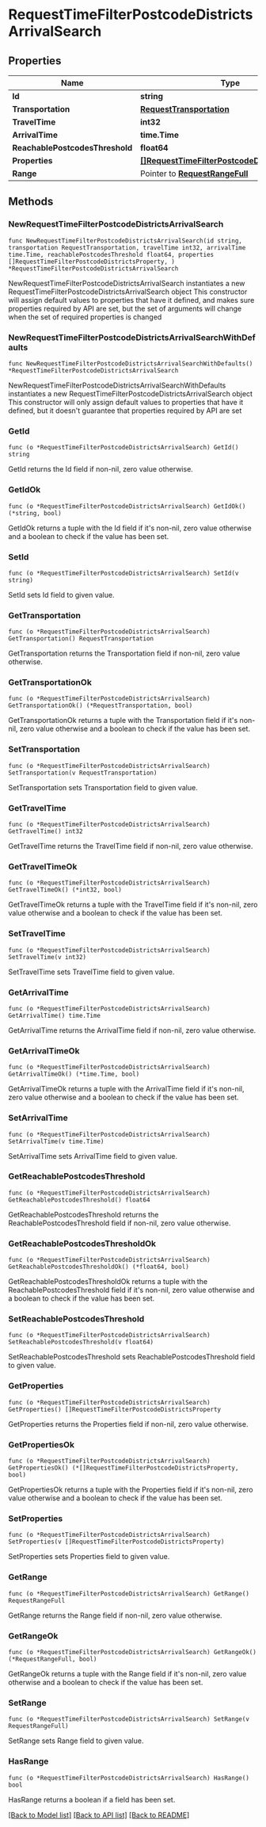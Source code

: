 # RequestTimeFilterPostcodeDistrictsArrivalSearch

## Properties

Name | Type | Description | Notes
------------ | ------------- | ------------- | -------------
**Id** | **string** |  | 
**Transportation** | [**RequestTransportation**](RequestTransportation.md) |  | 
**TravelTime** | **int32** |  | 
**ArrivalTime** | **time.Time** |  | 
**ReachablePostcodesThreshold** | **float64** |  | 
**Properties** | [**[]RequestTimeFilterPostcodeDistrictsProperty**](RequestTimeFilterPostcodeDistrictsProperty.md) |  | 
**Range** | Pointer to [**RequestRangeFull**](RequestRangeFull.md) |  | [optional] 

## Methods

### NewRequestTimeFilterPostcodeDistrictsArrivalSearch

`func NewRequestTimeFilterPostcodeDistrictsArrivalSearch(id string, transportation RequestTransportation, travelTime int32, arrivalTime time.Time, reachablePostcodesThreshold float64, properties []RequestTimeFilterPostcodeDistrictsProperty, ) *RequestTimeFilterPostcodeDistrictsArrivalSearch`

NewRequestTimeFilterPostcodeDistrictsArrivalSearch instantiates a new RequestTimeFilterPostcodeDistrictsArrivalSearch object
This constructor will assign default values to properties that have it defined,
and makes sure properties required by API are set, but the set of arguments
will change when the set of required properties is changed

### NewRequestTimeFilterPostcodeDistrictsArrivalSearchWithDefaults

`func NewRequestTimeFilterPostcodeDistrictsArrivalSearchWithDefaults() *RequestTimeFilterPostcodeDistrictsArrivalSearch`

NewRequestTimeFilterPostcodeDistrictsArrivalSearchWithDefaults instantiates a new RequestTimeFilterPostcodeDistrictsArrivalSearch object
This constructor will only assign default values to properties that have it defined,
but it doesn't guarantee that properties required by API are set

### GetId

`func (o *RequestTimeFilterPostcodeDistrictsArrivalSearch) GetId() string`

GetId returns the Id field if non-nil, zero value otherwise.

### GetIdOk

`func (o *RequestTimeFilterPostcodeDistrictsArrivalSearch) GetIdOk() (*string, bool)`

GetIdOk returns a tuple with the Id field if it's non-nil, zero value otherwise
and a boolean to check if the value has been set.

### SetId

`func (o *RequestTimeFilterPostcodeDistrictsArrivalSearch) SetId(v string)`

SetId sets Id field to given value.


### GetTransportation

`func (o *RequestTimeFilterPostcodeDistrictsArrivalSearch) GetTransportation() RequestTransportation`

GetTransportation returns the Transportation field if non-nil, zero value otherwise.

### GetTransportationOk

`func (o *RequestTimeFilterPostcodeDistrictsArrivalSearch) GetTransportationOk() (*RequestTransportation, bool)`

GetTransportationOk returns a tuple with the Transportation field if it's non-nil, zero value otherwise
and a boolean to check if the value has been set.

### SetTransportation

`func (o *RequestTimeFilterPostcodeDistrictsArrivalSearch) SetTransportation(v RequestTransportation)`

SetTransportation sets Transportation field to given value.


### GetTravelTime

`func (o *RequestTimeFilterPostcodeDistrictsArrivalSearch) GetTravelTime() int32`

GetTravelTime returns the TravelTime field if non-nil, zero value otherwise.

### GetTravelTimeOk

`func (o *RequestTimeFilterPostcodeDistrictsArrivalSearch) GetTravelTimeOk() (*int32, bool)`

GetTravelTimeOk returns a tuple with the TravelTime field if it's non-nil, zero value otherwise
and a boolean to check if the value has been set.

### SetTravelTime

`func (o *RequestTimeFilterPostcodeDistrictsArrivalSearch) SetTravelTime(v int32)`

SetTravelTime sets TravelTime field to given value.


### GetArrivalTime

`func (o *RequestTimeFilterPostcodeDistrictsArrivalSearch) GetArrivalTime() time.Time`

GetArrivalTime returns the ArrivalTime field if non-nil, zero value otherwise.

### GetArrivalTimeOk

`func (o *RequestTimeFilterPostcodeDistrictsArrivalSearch) GetArrivalTimeOk() (*time.Time, bool)`

GetArrivalTimeOk returns a tuple with the ArrivalTime field if it's non-nil, zero value otherwise
and a boolean to check if the value has been set.

### SetArrivalTime

`func (o *RequestTimeFilterPostcodeDistrictsArrivalSearch) SetArrivalTime(v time.Time)`

SetArrivalTime sets ArrivalTime field to given value.


### GetReachablePostcodesThreshold

`func (o *RequestTimeFilterPostcodeDistrictsArrivalSearch) GetReachablePostcodesThreshold() float64`

GetReachablePostcodesThreshold returns the ReachablePostcodesThreshold field if non-nil, zero value otherwise.

### GetReachablePostcodesThresholdOk

`func (o *RequestTimeFilterPostcodeDistrictsArrivalSearch) GetReachablePostcodesThresholdOk() (*float64, bool)`

GetReachablePostcodesThresholdOk returns a tuple with the ReachablePostcodesThreshold field if it's non-nil, zero value otherwise
and a boolean to check if the value has been set.

### SetReachablePostcodesThreshold

`func (o *RequestTimeFilterPostcodeDistrictsArrivalSearch) SetReachablePostcodesThreshold(v float64)`

SetReachablePostcodesThreshold sets ReachablePostcodesThreshold field to given value.


### GetProperties

`func (o *RequestTimeFilterPostcodeDistrictsArrivalSearch) GetProperties() []RequestTimeFilterPostcodeDistrictsProperty`

GetProperties returns the Properties field if non-nil, zero value otherwise.

### GetPropertiesOk

`func (o *RequestTimeFilterPostcodeDistrictsArrivalSearch) GetPropertiesOk() (*[]RequestTimeFilterPostcodeDistrictsProperty, bool)`

GetPropertiesOk returns a tuple with the Properties field if it's non-nil, zero value otherwise
and a boolean to check if the value has been set.

### SetProperties

`func (o *RequestTimeFilterPostcodeDistrictsArrivalSearch) SetProperties(v []RequestTimeFilterPostcodeDistrictsProperty)`

SetProperties sets Properties field to given value.


### GetRange

`func (o *RequestTimeFilterPostcodeDistrictsArrivalSearch) GetRange() RequestRangeFull`

GetRange returns the Range field if non-nil, zero value otherwise.

### GetRangeOk

`func (o *RequestTimeFilterPostcodeDistrictsArrivalSearch) GetRangeOk() (*RequestRangeFull, bool)`

GetRangeOk returns a tuple with the Range field if it's non-nil, zero value otherwise
and a boolean to check if the value has been set.

### SetRange

`func (o *RequestTimeFilterPostcodeDistrictsArrivalSearch) SetRange(v RequestRangeFull)`

SetRange sets Range field to given value.

### HasRange

`func (o *RequestTimeFilterPostcodeDistrictsArrivalSearch) HasRange() bool`

HasRange returns a boolean if a field has been set.


[[Back to Model list]](../README.md#documentation-for-models) [[Back to API list]](../README.md#documentation-for-api-endpoints) [[Back to README]](../README.md)


